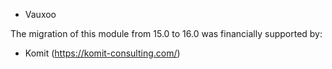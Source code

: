- Vauxoo

The migration of this module from 15.0 to 16.0 was financially supported
by:

- Komit (<https://komit-consulting.com/>)
